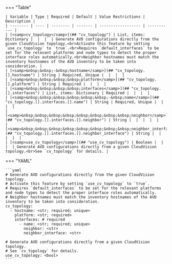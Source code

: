 <!--
  ~ Copyright (c) 2025 Arista Networks, Inc.
  ~ Use of this source code is governed by the Apache License 2.0
  ~ that can be found in the LICENSE file.
  -->
=== "Table"

    | Variable | Type | Required | Default | Value Restrictions | Description |
    | -------- | ---- | -------- | ------- | ------------------ | ----------- |
    | [<samp>cv_topology</samp>](## "cv_topology") | List, items: Dictionary |  |  |  | Generate AVD configurations directly from the given CloudVision topology.<br>Activate this feature by setting `use_cv_topology` to `true`.<br>Requires `default_interfaces` to be set for the relevant platforms and node types to detect the proper interface roles automatically.<br>Neighbor hostnames must match the inventory hostnames of the AVD inventory to be taken into consideration. |
    | [<samp>&nbsp;&nbsp;-&nbsp;hostname</samp>](## "cv_topology.[].hostname") | String | Required, Unique |  |  |  |
    | [<samp>&nbsp;&nbsp;&nbsp;&nbsp;platform</samp>](## "cv_topology.[].platform") | String | Required |  |  |  |
    | [<samp>&nbsp;&nbsp;&nbsp;&nbsp;interfaces</samp>](## "cv_topology.[].interfaces") | List, items: Dictionary | Required |  |  |  |
    | [<samp>&nbsp;&nbsp;&nbsp;&nbsp;&nbsp;&nbsp;-&nbsp;name</samp>](## "cv_topology.[].interfaces.[].name") | String | Required, Unique |  |  |  |
    | [<samp>&nbsp;&nbsp;&nbsp;&nbsp;&nbsp;&nbsp;&nbsp;&nbsp;neighbor</samp>](## "cv_topology.[].interfaces.[].neighbor") | String |  |  |  |  |
    | [<samp>&nbsp;&nbsp;&nbsp;&nbsp;&nbsp;&nbsp;&nbsp;&nbsp;neighbor_interface</samp>](## "cv_topology.[].interfaces.[].neighbor_interface") | String |  |  |  |  |
    | [<samp>use_cv_topology</samp>](## "use_cv_topology") | Boolean |  |  |  | Generate AVD configurations directly from a given CloudVision topology.<br>See `cv_topology` for details. |

=== "YAML"

    ```yaml
    # Generate AVD configurations directly from the given CloudVision topology.
    # Activate this feature by setting `use_cv_topology` to `true`.
    # Requires `default_interfaces` to be set for the relevant platforms and node types to detect the proper interface roles automatically.
    # Neighbor hostnames must match the inventory hostnames of the AVD inventory to be taken into consideration.
    cv_topology:
      - hostname: <str; required; unique>
        platform: <str; required>
        interfaces: # required
          - name: <str; required; unique>
            neighbor: <str>
            neighbor_interface: <str>

    # Generate AVD configurations directly from a given CloudVision topology.
    # See `cv_topology` for details.
    use_cv_topology: <bool>
    ```

